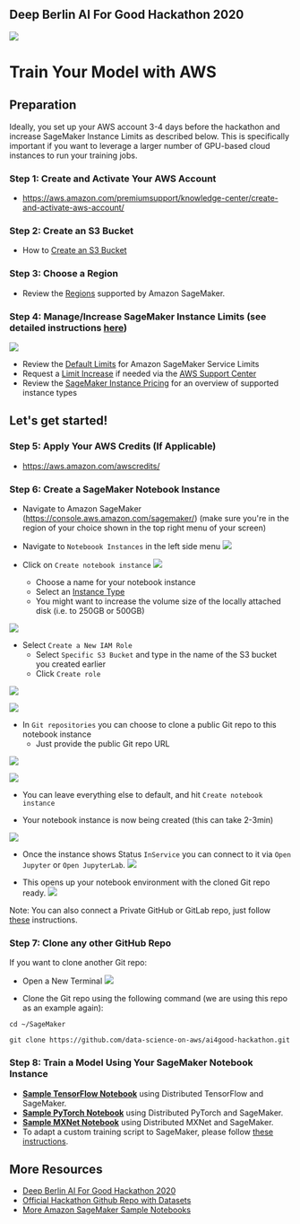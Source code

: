## Deep Berlin AI For Good Hackathon 2020
[![](img/ai4good.png)](https://deep-berlin.ai/hackathon2020/)


# Train Your Model with AWS

## Preparation
Ideally, you set up your AWS account 3-4 days before the hackathon and increase SageMaker Instance Limits as described below. This is specifically important if you want to leverage a larger number of GPU-based cloud instances to run your training jobs. 

### Step 1:  Create and Activate Your AWS Account
* https://aws.amazon.com/premiumsupport/knowledge-center/create-and-activate-aws-account/ 

### Step 2:  Create an S3 Bucket
* How to [Create an S3 Bucket](https://docs.aws.amazon.com/AmazonS3/latest/user-guide/create-bucket.html)

### Step 3:  Choose a Region
* Review the [Regions](https://docs.aws.amazon.com/general/latest/gr/rande.html#sagemaker_region) supported by Amazon SageMaker.

### Step 4:  Manage/Increase SageMaker Instance Limits (see detailed instructions [here](quota-increase.md))
[![](img/support_center03.png)](quota-increase.md)
* Review the [Default Limits](https://docs.aws.amazon.com/general/latest/gr/sagemaker.html#limits_sagemaker) for Amazon SageMaker Service Limits
* Request a [Limit Increase](quota-increase.md) if needed via the [AWS Support Center](https://console.aws.amazon.com/support/home#/)
* Review the [SageMaker Instance Pricing](https://aws.amazon.com/sagemaker/pricing/instance-types/) for an overview of supported instance types

## Let's get started!

### Step 5:  Apply Your AWS Credits (If Applicable)
* https://aws.amazon.com/awscredits/  

### Step 6:  Create a SageMaker Notebook Instance
* Navigate to Amazon SageMaker (https://console.aws.amazon.com/sagemaker/) (make sure you're in the region of your choice shown in the top right menu of your screen)

* Navigate to `Noteboook Instances` in the left side menu
![](img/sagemaker01.png)

* Click on `Create notebook instance`
![](img/sagemaker02.png)

    * Choose a name for your notebook instance 
    * Select an [Instance Type](https://aws.amazon.com/sagemaker/pricing/instance-types/)
    * You might want to increase the volume size of the locally attached disk (i.e. to 250GB or 500GB)

![](img/sagemaker03.png)

* Select `Create a New IAM Role`
   * Select `Specific S3 Bucket` and type in the name of the S3 bucket you created earlier
   * Click `Create role`

![](img/sagemaker04.png)

![](img/sagemaker05.png)

* In `Git repositories` you can choose to clone a public Git repo to this notebook instance
   * Just provide the public Git repo URL

![](img/sagemaker06.png)

![](img/sagemaker07.png)

* You can leave everything else to default, and hit `Create notebook instance`

* Your notebook instance is now being created (this can take 2-3min)

![](img/sagemaker08.png)

* Once the instance shows Status `InService` you can connect to it via `Open Jupyter` or `Open JupyterLab`. 
![](img/sagemaker09.png)

* This opens up your notebook environment with the cloned Git repo ready. 
![](img/sagemaker10.png)

Note: You can also connect a Private GitHub or GitLab repo, just follow [these](git-integration.md) instructions.

### Step 7:  Clone any other GitHub Repo

If you want to clone another Git repo: 

* Open a New Terminal
![](img/new-terminal.png)

* Clone the Git repo using the following command (we are using this repo as an example again):

```
cd ~/SageMaker

git clone https://github.com/data-science-on-aws/ai4good-hackathon.git
```

### Step 8:  Train a Model Using Your SageMaker Notebook Instance
* [**Sample TensorFlow Notebook**](tensorflow/) using Distributed TensorFlow and SageMaker.
* [**Sample PyTorch Notebook**](pytorch/) using Distributed PyTorch and SageMaker.
* [**Sample MXNet Notebook**](mxnet/) using Distributed MXNet and SageMaker.
* To adapt a custom training script to SageMaker, please follow [these instructions](https://sagemaker.readthedocs.io/en/stable/using_tf.html#adapting-your-local-tensorflow-script).



## More Resources
* [Deep Berlin AI For Good Hackathon 2020](https://deep-berlin.ai/hackathon2020/)
* [Official Hackathon Github Repo with Datasets](https://github.com/deepberlin1/aiforgood2020)
* [More Amazon SageMaker Sample Notebooks](https://github.com/awslabs/amazon-sagemaker-examples/tree/master/sagemaker-python-sdk)
